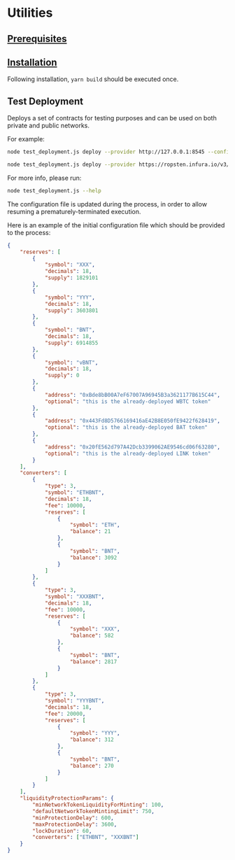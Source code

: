 # Utilities

## [Prerequisites](../../README.md#prerequisites)

## [Installation](../../README.md#installation)

Following installation, `yarn build` should be executed once.

## Test Deployment

Deploys a set of contracts for testing purposes and can be used on both private and public networks.

For example:

```bash
node test_deployment.js deploy --provider http://127.0.0.1:8545 --configPath ./local_config.json --key [TEST_KEY]

node test_deployment.js deploy --provider https://ropsten.infura.io/v3/[PROJECT_ID] --configPath ./ropsten_config.json --ledger
```

For more info, please run:

```bash
node test_deployment.js --help
```

The configuration file is updated during the process, in order to allow resuming a prematurely-terminated execution.

Here is an example of the initial configuration file which should be provided to the process:

```json
{
    "reserves": [
        {
            "symbol": "XXX",
            "decimals": 18,
            "supply": 1829101
        },
        {
            "symbol": "YYY",
            "decimals": 18,
            "supply": 3603801
        },
        {
            "symbol": "BNT",
            "decimals": 18,
            "supply": 6914855
        },
        {
            "symbol": "vBNT",
            "decimals": 18,
            "supply": 0
        },
        {
            "address": "0xBde8bB00A7eF67007A96945B3a3621177B615C44",
            "optional": "this is the already-deployed WBTC token"
        },
        {
            "address": "0x443Fd8D5766169416aE42B8E050fE9422f628419",
            "optional": "this is the already-deployed BAT token"
        },
        {
            "address": "0x20fE562d797A42Dcb3399062AE9546cd06f63280",
            "optional": "this is the already-deployed LINK token"
        }
    ],
    "converters": [
        {
            "type": 3,
            "symbol": "ETHBNT",
            "decimals": 18,
            "fee": 10000,
            "reserves": [
                {
                    "symbol": "ETH",
                    "balance": 21
                },
                {
                    "symbol": "BNT",
                    "balance": 3092
                }
            ]
        },
        {
            "type": 3,
            "symbol": "XXXBNT",
            "decimals": 18,
            "fee": 10000,
            "reserves": [
                {
                    "symbol": "XXX",
                    "balance": 582
                },
                {
                    "symbol": "BNT",
                    "balance": 2817
                }
            ]
        },
        {
            "type": 3,
            "symbol": "YYYBNT",
            "decimals": 18,
            "fee": 20000,
            "reserves": [
                {
                    "symbol": "YYY",
                    "balance": 312
                },
                {
                    "symbol": "BNT",
                    "balance": 270
                }
            ]
        }
    ],
    "liquidityProtectionParams": {
        "minNetworkTokenLiquidityForMinting": 100,
        "defaultNetworkTokenMintingLimit": 750,
        "minProtectionDelay": 600,
        "maxProtectionDelay": 3600,
        "lockDuration": 60,
        "converters": ["ETHBNT", "XXXBNT"]
    }
}
```
